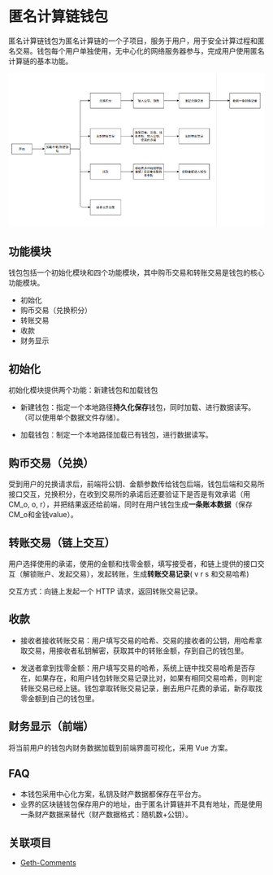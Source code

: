 # 匿名计算链钱包

匿名计算链钱包为匿名计算链的一个子项目，服务于用户，用于安全计算过程和匿名交易。钱包每个用户单独使用，无中心化的网络服务器参与，完成用户使用匿名计算链的基本功能。

![wallet](/img/wallet.png)

## 功能模块

钱包包括一个初始化模块和四个功能模块，其中购币交易和转账交易是钱包的核心功能模块。

- 初始化
- 购币交易（兑换积分）
- 转账交易
- 收款
- 财务显示

## 初始化

初始化模块提供两个功能：新建钱包和加载钱包

- 新建钱包：指定一个本地路径**持久化保存**钱包，同时加载、进行数据读写。（可以使用单个数据文件存储）。

- 加载钱包：制定一个本地路径加载已有钱包，进行数据读写。

## 购币交易（兑换）

受到用户的兑换请求后，前端将公钥、金额参数传给钱包后端，钱包后端和交易所接口交互，兑换积分，在收到交易所的承诺后还要验证下是否是有效承诺（用CM_o, o, r），并把结果返还给前端，同时在用户钱包生成**一条账本数据**（保存CM_o和金钱value）。

## 转账交易（链上交互）

用户选择使用的承诺，使用的金额和找零金额，填写接受者，和链上提供的接口交互（解锁账户、发起交易），发起转账，生成**转账交易记录**( v r s 和交易哈希)

交互方式：向链上发起一个 HTTP 请求，返回转账交易记录。

## 收款

- 接收者接收转账交易：用户填写交易的哈希、交易的接收者的公钥，用哈希拿取交易，用接收者私钥解密，获取其中的转账金额，存到自己的钱包里。

- 发送者拿到找零金额：用户填写交易的哈希，系统上链中找交易哈希是否存在，如果存在，和用户钱包转账交易记录比对，如果有相同交易哈希，则判定转账交易已经上链。钱包拿取转账交易记录，删去用户花费的承诺，新存取找零金额到自己的钱包里。

## 财务显示（前端）

将当前用户的钱包内财务数据加载到前端界面可视化，采用 Vue 方案。

## FAQ

- 本钱包采用中心化方案，私钥及财产数据都保存在平台方。
- 业界的区块链钱包保存用户的地址，由于匿名计算链并不具有地址，而是使用一条财产数据来替代（财产数据格式：随机数+公钥）。

## 关联项目
- [Geth-Comments](https://github.com/xdlianrong/Geth-Comments)
